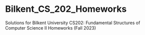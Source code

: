# Bilkent_CS_202_Homeworks
Solutions for Bilkent University CS202: Fundamental Structures of Computer Science II Homeworks (Fall 2023)
